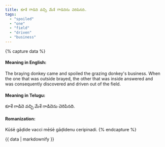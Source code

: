 ```yaml
---
title: కూశే గాడిదె వచ్చి మేశే గాడిదెను చెరిపినది.
tags:
  - "spoiled"
  - "one"
  - "field"
  - "driven"
  - "business"
---
```


{% capture data %}
#### Meaning in English:
The braying donkey came and spoiled the grazing donkey's business.
When the one that was outside brayed, the other that was inside answered and was consequently discovered and driven out of the field.

#### Meaning in Telugu:
కూశే గాడిదె వచ్చి మేశే గాడిదెను చెరిపినది.

#### Romanization:
Kūśē gāḍide vacci mēśē gāḍidenu ceripinadi.
{% endcapture %}

{{ data | markdownify }}

